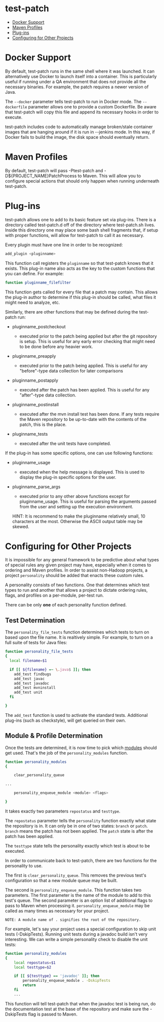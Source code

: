 <!---
  Licensed under the Apache License, Version 2.0 (the "License");
  you may not use this file except in compliance with the License.
  You may obtain a copy of the License at

   http://www.apache.org/licenses/LICENSE-2.0

  Unless required by applicable law or agreed to in writing, software
  distributed under the License is distributed on an "AS IS" BASIS,
  WITHOUT WARRANTIES OR CONDITIONS OF ANY KIND, either express or implied.
  See the License for the specific language governing permissions and
  limitations under the License. See accompanying LICENSE file.
-->

test-patch
==========

* [Docker Support](#Docker_Support)
* [Maven Profiles](#Maven_Profiles)
* [Plug-ins](#Plug-ins)
* [Configuring for Other Projects](#Configuring_for_Other_Projects)

# Docker Support

By default, test-patch runs in the same shell where it was launched.  It can alternatively use Docker to launch itself into a container.  This is particularly useful if running under a QA environment that does not provide all the necessary binaries. For example, the patch requires a newer version of Java.

The `--docker` parameter tells test-patch to run in Docker mode. The `--dockerfile` parameter allows one to provide a custom Dockerfile.  Be aware that test-patch will copy this file and append its necessary hooks in order to execute.

test-patch includes code to automatically manage broken/stale container images that are hanging around if it is run in --jenkins mode.  In this way, if Docker fails to build the image, the disk space should eventually return.

# Maven Profiles

By default, test-patch will pass -Ptest-patch and -D${PROJECT_NAME}PatchProcess to Maven. This will allow you to configure special actions that should only happen when running underneath test-patch.


# Plug-ins

test-patch allows one to add to its basic feature set via plug-ins.  There is a directory called test-patch.d off of the directory where test-patch.sh lives.  Inside this directory one may place some bash shell fragments that, if setup with proper functions, will allow for test-patch to call it as necessary.


Every plugin must have one line in order to be recognized:

```bash
add_plugin <pluginname>
```

This function call registers the `pluginname` so that test-patch knows that it exists.  This plug-in name also acts as the key to the custom functions that you can define. For example:

```bash
function pluginname_filefilter
```

This function gets called for every file that a patch may contain.  This allows the plug-in author to determine if this plug-in should be called, what files it might need to analyze, etc.

Similarly, there are other functions that may be defined during the test-patch run:

* pluginname_postcheckout
    - executed prior to the patch being applied but after the git repository is setup.  This is useful for any early error checking that might need to be done before any heavier work.

* pluginname_preapply
    - executed prior to the patch being applied.  This is useful for any "before"-type data collection for later comparisons

* pluginname_postapply
    - executed after the patch has been applied.  This is useful for any "after"-type data collection.

* pluginname_postinstall
    - executed after the mvn install test has been done.  If any tests require the Maven repository to be up-to-date with the contents of the patch, this is the place.

* pluginname_tests
    - executed after the unit tests have completed.

If the plug-in has some specific options, one can use following functions:

* pluginname_usage

    - executed when the help message is displayed. This is used to display the plug-in specific options for the user.

* pluginname_parse_args

    - executed prior to any other above functions except for pluginname_usage. This is useful for parsing the arguments passed from the user and setting up the execution environment.

    HINT: It is recommend to make the pluginname relatively small, 10 characters at the most.  Otherwise the ASCII output table may be skewed.


# Configuring for Other Projects

It is impossible for any general framework to be predictive about what types of special rules any given project may have, especially when it comes to ordering and Maven profiles.  In order to assist non-Hadoop projects, a project `personality` should be added that enacts these custom rules.

A personality consists of two functions. One that determines which test types to run and another that allows a project to dictate ordering rules, flags, and profiles on a per-module, per-test run.

There can be only **one** of each personality function defined.

## Test Determination

The `personality_file_tests` function determines which tests to turn on based upon the file name.  It is realtively simple.  For example, to turn on a full suite of tests for Java files:

```bash
function personality_file_tests
{
  local filename=$1

  if [[ ${filename} =~ \.java$ ]]; then
    add_test findbugs
    add_test javac
    add_test javadoc
    add_test mvninstall
    add_test unit
  fi

}
```

The `add_test` function is used to activate the standard tests.  Additional plug-ins (such as checkstyle), will get queried on their own.

## Module & Profile Determination

Once the tests are determined, it is now time to pick which [modules](precommit-glossary.md#genericoutside-definitions) should get used.  That's the job of the `personality_modules` function.

```bash
function personality_modules
{

    clear_personality_queue

...

    personality_enqueue_module <module> <flags>

}
```

It takes exactly two parameters `repostatus` and `testtype`.

The `repostatus` parameter tells the `personality` function exactly what state the repository is in.  It can only be in one of two states:  `branch` or `patch`.  `branch` means the patch has not been applied.  The `patch` state is after the patch has been applied.

The `testtype` state tells the personality exactly which test is about to be executed.

In order to communicate back to test-patch, there are two functions for the personality to use.

The first is `clear_personality_queue`. This removes the previous test's configuration so that a new module queue may be built.

The second is `personality_enqueue_module`.  This function takes two parameters.  The first parameter is the name of the module to add to this test's queue.  The second parameter is an option list of additional flags to pass to Maven when processing it. `personality_enqueue_module` may be called as many times as necessary for your project.

    NOTE: A module name of . signifies the root of the repository.

For example, let's say your project uses a special configuration to skip unit tests (-DskipTests).  Running unit tests during a javadoc build isn't very interesting. We can write a simple personality check to disable the unit tests:


```bash
function personality_modules
{
    local repostatus=$1
    local testtype=$2

    if [[ ${testtype} == 'javadoc' ]]; then
        personality_enqueue_module . -DskipTests
        return
    fi
    ...

```

This function will tell test-patch that when the javadoc test is being run, do the documentation test at the base of the repository and make sure the -DskipTests flag is passed to Maven.

